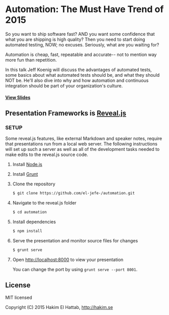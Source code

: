 # Automation: The Must Have Trend of 2015

So you want to ship software fast? AND you want some confidence that what you are shipping is high quality? Then you need to start doing automated testing, NOW; no excuses. Seriously, what are you waiting for?

Automation is cheap, fast, repeatable and accurate-- not to mention way more fun than repetition.

In this talk Jeff Koenig will discuss the advantages of automated tests, some basics about what automated tests should be, and what they should NOT be. He'll also dive into why and how automation and continuous integration should be part of your organization's culture.

#### [View Slides](http://el-jefe-.github.io/automation)

## Presentation Frameworks is [Reveal.js](https://github.com/hakimel/reveal.js)

### SETUP

Some reveal.js features, like external Markdown and speaker notes, require that presentations run from a local web server. The following instructions will set up such a server as well as all of the development tasks needed to make edits to the reveal.js source code.

1. Install [Node.js](http://nodejs.org/)

2. Install [Grunt](http://gruntjs.com/getting-started#installing-the-cli)

4. Clone the repository
   ```sh
   $ git clone https://github.com/el-jefe-/automation.git
   ```

5. Navigate to the reveal.js folder
   ```sh
   $ cd automation
   ```

6. Install dependencies
   ```sh
   $ npm install
   ```

7. Serve the presentation and monitor source files for changes
   ```sh
   $ grunt serve
   ```

8. Open <http://localhost:8000> to view your presentation

   You can change the port by using `grunt serve --port 8001`.

## License

MIT licensed

Copyright (C) 2015 Hakim El Hattab, http://hakim.se
